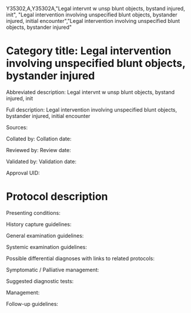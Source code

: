 Y35302,A,Y35302A,"Legal intervnt w unsp blunt objects, bystand injured, init", "Legal intervention involving unspecified blunt objects, bystander injured, initial encounter","Legal intervention involving unspecified blunt objects, bystander injured"
# Category title: Legal intervention involving unspecified blunt objects, bystander injured

Abbreviated description: Legal intervnt w unsp blunt objects, bystand injured, init

Full description: Legal intervention involving unspecified blunt objects, bystander injured, initial encounter

Sources:

Collated by:
Collation date:

Reviewed by:
Review date:

Validated by:
Validation date:

Approval UID:

# Protocol description

Presenting conditions:

History capture guidelines:

General examination guidelines:

Systemic examination guidelines:

Possible differential diagnoses with links to related protocols:

Symptomatic / Palliative management:

Suggested diagnostic tests:

Management:

Follow-up guidelines:

